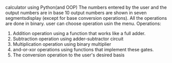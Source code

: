 calculator using Python(and OOP)
The numbers entered by the user and the output numbers are in base 10 output numbers are shown in seven segmentsdisplay (except for base conversion operations).
All the operations are done in binary.
user can choose operation usin the menu.
Operations:
1. Addition operation using a function that works like a full adder.
2. Subtraction operation using adder-subtractor circuit
3. Multiplication operation using binary multiplier
4. and-or-xor operations using functions that implement these gates.
5. The conversion operation to the user's desired basis
